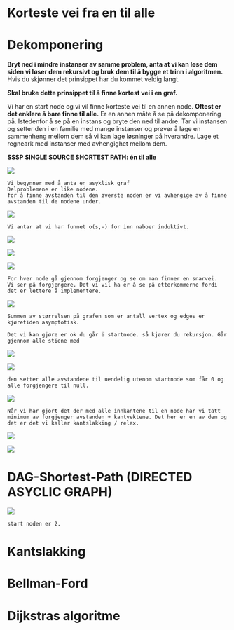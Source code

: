 # **Korteste vei fra en til alle** 

# Dekomponering

**Bryt ned i mindre instanser av samme problem, anta at vi kan løse dem siden vi løser dem rekursivt og bruk dem til å bygge et trinn i algoritmen.**
Hvis du skjønner det prinsippet har du kommet veldig langt.


**Skal bruke dette prinsippet til å finne kortest vei  i en graf.**

Vi har en start node og vi vil finne korteste vei til en annen node. **Oftest er det enklere å bare finne til alle.** Er en annen måte å se på dekomponering på. Istedenfor å se på en instans og bryte den ned til andre. Tar vi instansen og setter den i en familie med mange instanser og prøver å lage en sammenheng mellom dem så vi kan lage løsninger på hverandre. Lage et regneark med instanser med avhengighet mellom dem. 

**SSSP SINGLE SOURCE SHORTEST PATH: én til alle**

![](images/1.png)

    Vi begynner med å anta en asyklisk graf
    Delproblemene er like nodene. 
    for å finne avstanden til den øverste noden er vi avhengige av å finne avstanden til de nodene under. 

![](images/3.png)

    Vi antar at vi har funnet o(s,-) for inn naboer induktivt. 

![](images/2.png)

![](images/4.png)

![](images/5.png)

    For hver node gå gjennom forgjenger og se om man finner en snarvei. 
    Vi ser på forgjengere. Det vi vil ha er å se på etterkommerne fordi det er lettere å implementere. 

![](images/7.png)

    Summen av størrelsen på grafen som er antall vertex og edges er kjøretiden asymptotisk. 
    
    Det vi kan gjøre er ok du går i startnode. så kjører du rekursjon. Går gjennom alle stiene med 
![](images/8.png)

![](images/9.png)

    den setter alle avstandene til uendelig utenom startnode som får 0 og alle forgjengere til null.

![](images/10.png)

    Når vi har gjort det der med alle innkantene til en node har vi tatt minimum av forgjenger avstanden + kantvektene. Det her er en av dem og det er det vi kaller kantslakking / relax. 

![](images/11.png)

![](images/12.png)


# DAG-Shortest-Path (DIRECTED ASYCLIC GRAPH)

![](images/13.png)

    start noden er 2.
    
# Kantslakking

# Bellman-Ford

# Dijkstras algoritme

